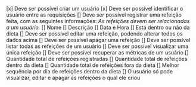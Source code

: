 [x] Deve ser possível criar um usuário
[x] Deve ser possível identificar o usuário entre as requisições
[] Deve ser possível registrar uma refeição feita, com as seguintes informações:
    *As refeições devem ser relacionadas a um usuário.*
    [] Nome
    [] Descrição
    [] Data e Hora
    [] Está dentro ou não da dieta
[] Deve ser possível editar uma refeição, podendo alterar todos os dados acima
[] Deve ser possível apagar uma refeição
[] Deve ser possível listar todas as refeições de um usuário
[] Deve ser possível visualizar uma única refeição
[] Deve ser possível recuperar as métricas de um usuário
    [] Quantidade total de refeições registradas
    [] Quantidade total de refeições dentro da dieta
    [] Quantidade total de refeições fora da dieta
    [] Melhor sequência por dia de refeições dentro da dieta
[] O usuário só pode visualizar, editar e apagar as refeições o qual ele criou